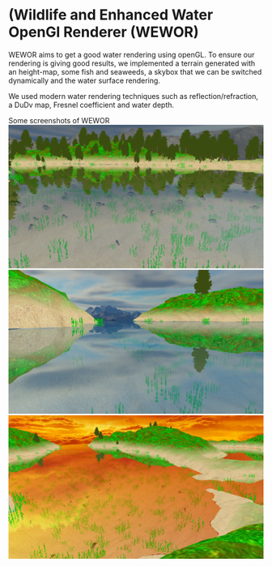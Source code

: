# (Wildlife and Enhanced Water OpenGl Renderer (WEWOR)

WEWOR aims to get a good water rendering using openGL. 
To ensure our rendering is giving good results, we implemented a terrain generated with an height-map, 
some fish and seaweeds, a skybox that we can be switched dynamically and the water surface rendering.

We used modern water rendering techniques such as reflection/refraction, a DuDv map, 
Fresnel coefficient and water depth.

Some screenshots of WEWOR
![Screenshot](screenshots/wewor1.png)
![Screenshot](screenshots/wewor2.png)
![Screenshot](screenshots/wewor3.png)
